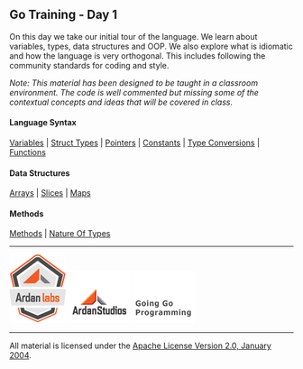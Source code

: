 ## Go Training - Day 1
On this day we take our initial tour of the language. We learn about variables, types, data structures and OOP. We also explore what is idiomatic and how the language is very orthogonal. This includes following the community standards for coding and style.

*Note: This material has been designed to be taught in a classroom environment. The code is well commented but missing some of the contextual concepts and ideas that will be covered in class.*

#### Language Syntax
[Variables](../../variables/readme.md) | 
[Struct Types](../../struct_types/readme.md) | 
[Pointers](../../pointers/readme.md) | 
[Constants](../../constants/readme.md) | 
[Type Conversions](../../type_conversions/readme.md) | 
[Functions](../../functions/readme.md)

#### Data Structures
[Arrays](../../arrays/readme.md) | 
[Slices](../../slices/readme.md) | 
[Maps](../../maps/readme.md)

#### Methods
[Methods](../../methods/readme.md) | 
[Nature Of Types](../../using_pointers/readme.md)
___
[![Ardan Labs](images/ggt_logo.png)](http://www.ardanlabs.com)
[![Ardan Studios](images/ardan_logo.png)](http://www.ardanstudios.com)
[![GoingGo Blog](images/ggb_logo.png)](http://www.goinggo.net)
___
All material is licensed under the [Apache License Version 2.0, January 2004](http://www.apache.org/licenses/LICENSE-2.0).